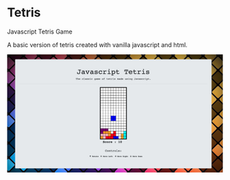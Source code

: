 # Tetris

Javascript Tetris Game

A basic version of tetris created with vanilla javascript and html. 

![](https://github.com/kmayer48/tetris/blob/master/assets/images/readme.png)
